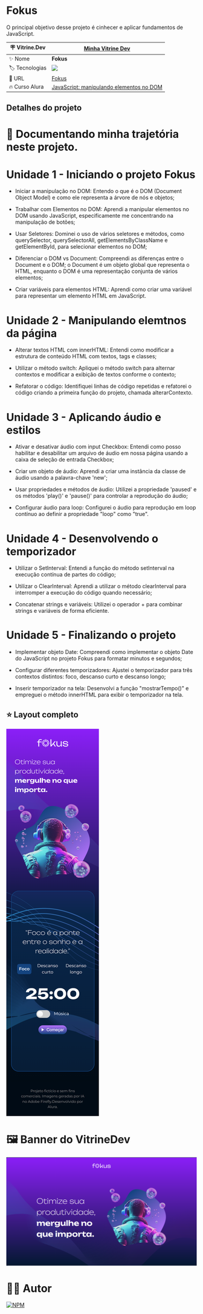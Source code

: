 # Fokus

O principal objetivo desse projeto é cinhecer e aplicar fundamentos de JavaScript.

| :placard: Vitrine.Dev |  [Minha Vitrine Dev](https://cursos.alura.com.br/vitrinedev/danielbarreto)   |
| -------------  | --- |
| :sparkles: Nome        | **Fokus**
| :label: Tecnologias | <img src="https://img.shields.io/badge/JavaScript-F7DF1E?style=for-the-badge&logo=javascript&logoColor=black">
| :rocket: URL         | [Fokus]()
| :fire: Curso Alura     | [JavaScript: manipulando elementos no DOM](https://cursos.alura.com.br/course/javascript-manipulando-elementos-dom)

## Detalhes do projeto


# 🤯 Documentando minha trajetória neste projeto.

# Unidade 1 - Iniciando o projeto Fokus

- Iniciar a manipulação no DOM: Entendo o que é o DOM (Document Object Model) e como ele representa a árvore de nós e objetos;

- Trabalhar com Elementos no DOM: Aprendi a manipular elementos no DOM usando JavaScript, especificamente me concentrando na manipulação de botões;

- Usar Seletores: Dominei o uso de vários seletores e métodos, como querySelector, querySelectorAll, getElementsByClassName e getElementById, para selecionar elementos no DOM;

- Diferenciar o DOM vs Document: Compreendi as diferenças entre o Document e o DOM; o Document é um objeto global que representa o HTML, enquanto o DOM é uma representação conjunta de vários elementos;

- Criar variáveis para elementos HTML: Aprendi como criar uma variável para representar um elemento HTML em JavaScript.

# Unidade 2 - Manipulando elemtnos da página


- Alterar textos HTML com innerHTML: Entendi como modificar a estrutura de conteúdo HTML com textos, tags e classes;

- Utilizar o método switch: Apliquei o método switch para alternar contextos e modificar a exibição de textos conforme o contexto;

- Refatorar o código: Identifiquei linhas de código repetidas e refatorei o código criando a primeira função do projeto, chamada alterarContexto.

# Unidade 3 - Aplicando áudio e estilos


- Ativar e desativar áudio com input Checkbox: Entendi como posso habilitar e desabilitar um arquivo de áudio em nossa página usando a caixa de seleção de entrada Checkbox;

- Criar um objeto de áudio: Aprendi a criar uma instância da classe de áudio usando a palavra-chave 'new';

- Usar propriedades e métodos de áudio: Utilizei a propriedade 'paused' e os métodos 'play()' e 'pause()' para controlar a reprodução do áudio;

- Configurar áudio para loop: Configurei o áudio para reprodução em loop contínuo ao definir a propriedade "loop" como "true".

# Unidade 4 - Desenvolvendo o temporizador

- Utilizar o SetInterval: Entendi a função do método setInterval na execução contínua de partes do código;

- Utilizar o ClearInterval: Aprendi a utilizar o método clearInterval para interromper a execução do código quando necessário;

- Concatenar strings e variáveis: Utilizei o operador + para combinar strings e variáveis de forma eficiente.

# Unidade 5 - Finalizando o projeto

- Implementar objeto Date: Compreendi como implementar o objeto Date do JavaScript no projeto Fokus para formatar minutos e segundos;

- Configurar diferentes temporizadores: Ajustei o temporizador para três contextos distintos: foco, descanso curto e descanso longo;

- Inserir temporizador na tela: Desenvolvi a função "mostrarTempo()" e empreguei o método innerHTML para exibir o temporizador na tela.


## ⭐ Layout completo 

![Layout Completo](https://github.com/DanielBarret0/fokus/blob/main/imagens/projeto-completo.png)

# 🖼️ Banner do VitrineDev
<div align="center">
<img src="https://github.com/DanielBarret0/fokus/blob/main/imagens/banner-vitrine-dev.png#vitrinedev">
</div>

# 🙋‍♂️ Autor

[![NPM](https://img.shields.io/npm/l/react)](https://github.com/DanielBarret0/codeChella/blob/main/LICENSE.md) 
